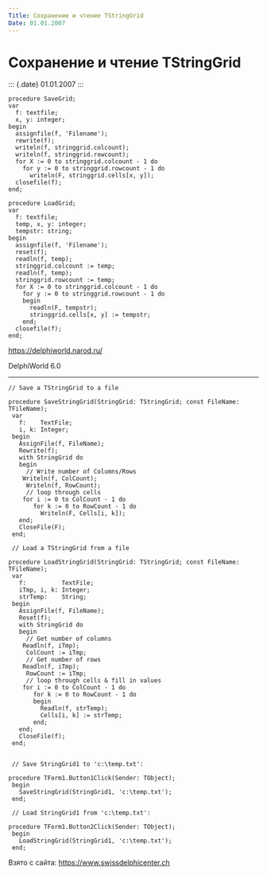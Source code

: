 ```yaml
---
Title: Сохранение и чтение TStringGrid
Date: 01.01.2007
---
```



Сохранение и чтение TStringGrid
===============================

::: {.date}
01.01.2007
:::

    procedure SaveGrid;
    var
      f: textfile;
      x, y: integer;
    begin
      assignfile(f, 'Filename');
      rewrite(f);
      writeln(f, stringgrid.colcount);
      writeln(f, stringgrid.rowcount);
      for X := 0 to stringgrid.colcount - 1 do
        for y := 0 to stringgrid.rowcount - 1 do
          writeln(F, stringgrid.cells[x, y]);
      closefile(f);
    end;

    procedure LoadGrid;
    var
      f: textfile;
      temp, x, y: integer;
      tempstr: string;
    begin
      assignfile(f, 'Filename');
      reset(f);
      readln(f, temp);
      stringgrid.colcount := temp;
      readln(f, temp);
      stringgrid.rowcount := temp;
      for X := 0 to stringgrid.colcount - 1 do
        for y := 0 to stringgrid.rowcount - 1 do
        begin
          readln(F, tempstr);
          stringgrid.cells[x, y] := tempstr;
        end;
      closefile(f);
    end;

<https://delphiworld.narod.ru/>

DelphiWorld 6.0

 

------------------------------------------------------------------------

    // Save a TStringGrid to a file 
     
    procedure SaveStringGrid(StringGrid: TStringGrid; const FileName: TFileName);
     var
       f:    TextFile;
       i, k: Integer;
     begin
       AssignFile(f, FileName);
       Rewrite(f);
       with StringGrid do
       begin
         // Write number of Columns/Rows 
        Writeln(f, ColCount);
         Writeln(f, RowCount);
         // loop through cells 
        for i := 0 to ColCount - 1 do
           for k := 0 to RowCount - 1 do
             Writeln(F, Cells[i, k]);
       end;
       CloseFile(F);
     end;
     
     // Load a TStringGrid from a file 
     
    procedure LoadStringGrid(StringGrid: TStringGrid; const FileName: TFileName);
     var
       f:          TextFile;
       iTmp, i, k: Integer;
       strTemp:    String;
     begin
       AssignFile(f, FileName);
       Reset(f);
       with StringGrid do
       begin
         // Get number of columns 
        Readln(f, iTmp);
         ColCount := iTmp;
         // Get number of rows 
        Readln(f, iTmp);
         RowCount := iTmp;
         // loop through cells & fill in values 
        for i := 0 to ColCount - 1 do
           for k := 0 to RowCount - 1 do
           begin
             Readln(f, strTemp);
             Cells[i, k] := strTemp;
           end;
       end;
       CloseFile(f);
     end;
     
     
     // Save StringGrid1 to 'c:\temp.txt': 
     
    procedure TForm1.Button1Click(Sender: TObject);
     begin
       SaveStringGrid(StringGrid1, 'c:\temp.txt');
     end;
     
     // Load StringGrid1 from 'c:\temp.txt': 
     
    procedure TForm1.Button2Click(Sender: TObject);
     begin
       LoadStringGrid(StringGrid1, 'c:\temp.txt');
     end;
     
     

Взято с сайта: <https://www.swissdelphicenter.ch>
